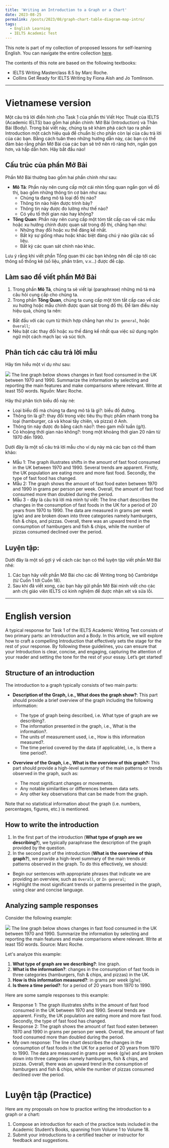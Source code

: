 ```yaml
---
title: 'Writing an Introduction to a Graph or a Chart'
date: 2023-08-25
permalink: /posts/2023/08/graph-chart-table-diagram-map-intro/
tags:
  - English Learning
  - IELTS Academic Test
---
```


This note is part of my collection of proposed lessons for self-learning English. You can navigate the entire collection [here](/posts/2023/07/english-workshop/).

The contents of this note are based on the following textbooks:
* IELTS Writing Masterclass 8.5 by Marc Roche.
* Collins Get Ready for IELTS Writing by Fiona Aish and Jo Tomlinson.

---
# Vietnamese version
Một câu trả lời điển hình cho Task 1 của phần thi Viết Học Thuật của IELTS (Academic IELTS) bao gồm hai phần chính: Mở Bài (Introduction) và Thân Bài (Body). Trong bài viết này, chúng ta sẽ khám phá cách tạo ra phần Introduction một cách hiệu quả để chuẩn bị cho phần còn lại của câu trả lời của các bạn. Bằng cách tuân theo những hướng dẫn này, các bạn có thể đảm bảo rằng phần Mở Bài của các bạn sẽ trở nên rõ ràng hơn, ngắn gọn hơn, và hấp dẫn hơn. Hãy bắt đầu nào!

## Cấu trúc của phần Mở Bài 
Phần Mở Bài thường bao gồm hai phần chính như sau:
* **Mô Tả**: Phần này nên cung cấp một cái nhìn tổng quan ngắn gọn về đồ thị, bao gồm những thông tin cơ bản như sau:
  * Chúng ta đang mô tả loại đồ thị nào? 
  * Thông tin nào hiện được trình bày? 
  * Thông tin này được đo lường như thế nào? 
  * Có yếu tố thời gian nào hay không?
* **Tổng Quan**: Phần này nên cung cấp một tóm tắt cấp cao về các mẫu hoặc xu hướng chính được quan sát trong đồ thị, chẳng hạn như:
  * Những thay đổi hoặc xu thế đáng kể nhất.
  * Bất kỳ sự giống nhau hoặc khác biệt đáng chú ý nào giữa các số liệu.
  * Bất kỳ các quan sát chính nào khác.

Lưu ý rằng khi viết phần Tổng quan thì các bạn không nên đề cập tới các thông số thống kê (số liệu, phần trăm, v.v...) được đề cập.

## Làm sao để viết phần Mở Bài 
1. Trong phần **Mô Tả**, chúng ta sẽ viết lại (paraphrase) những mô tả mà câu hỏi cung cấp cho chúng ta.
2. Trong phần **Tổng Quan**, chúng ta cung cấp một tóm tắt cấp cao về các xu hướng hoặc mẫu chính được quan sát trong đồ thị. Để làm điều này hiệu quả, chúng ta nên:
  * Bắt đầu với các cụm từ thích hợp chẳng hạn như ``In general``, hoặc ``Overall``;
  * Nêu bật các thay đổi hoặc xu thế đáng kể nhất qua việc sử dụng ngôn ngữ một cách mạch lạc và súc tích.

## Phân tích các câu trả lời mẫu
Hãy tìm hiểu một ví dụ như sau:

![](/images/posts_images/graph-chart-diagram-map-intro-1.png)
The line graph below shows changes in fast food consumed in the UK between 1970 and 1990. Summarize the information by selecting and reporting the main features and make comparisons where relevant. Write at least 150 words. Nguồn: Marc Roche.

Hãy thử phân tích biểu đồ này nè:
* Loại biểu đồ mà chúng ta đang mô tả là gì?: biểu đồ đường.
* Thông tin là gì?: thay đổi trong việc tiêu thụ thực phẩm nhanh trong ba loại (hamburger, cá và khoai tây chiên, và pizza) ở Anh.
* Thông tin này được đo bằng cách nào?: theo gam mỗi tuần (g/t).
* Có khoảng thời gian nào không?: trong một khoảng thời gian 20 năm từ 1970 đến 1990.

Dưới đây là một số câu trả lời mẫu cho ví dụ này mà các bạn có thể tham khảo:
* Mẫu 1: The graph illustrates shifts in the amount of fast food consumed in the UK between 1970 and 1990. Several trends are apparent. Firstly, the UK population are eating more and more fast food. Secondly, the type of fast food has changed.
* Mẫu 2: The graph shows the amount of fast food eaten between 1970 and 1990 in grams per person per week. Overall, the amount of fast food consumed more than doubled during the period.
* Mẫu 3 - đây là câu trả lời mà mình tự viết: The line chart describes the changes in the consumption of fast foods in the UK for a period of 20 years from 1970 to 1990. The data are measured in grams per week (g/w) and are broken down into three categories namely hamburgers, fish & chips, and pizzas. Overall, there was an upward trend in the consumption of hamburgers and fish & chips, while the number of pizzas consumed declined over the period.

## Luyện tập:
Dưới đây là một số gợi ý về cách các bạn có thể luyện tập viết phần Mở Bài nhé:
1. Các bạn hãy viết phần Mở Bài cho các đề Writing trong bộ Cambridge (từ Cuốn 1 tới Cuốn 18).
2. Sau khi đã viết xong, các bạn hãy gửi phần Mở Bài mình viết cho các anh chị giáo viên IELTS có kinh nghiệm để được nhận xét và sửa lỗi.

***

# English version
A typical response for Task 1 of the IELTS Academic Writing Test consists of two primary parts: an Introduction and a Body. In this article, we will explore how to craft a compelling Introduction that effectively sets the stage for the rest of your response. By following these guidelines, you can ensure that your Introduction is clear, concise, and engaging, capturing the attention of your reader and setting the tone for the rest of your essay. Let’s get started!

## Structure of an introduction
The introduction to a graph typically consists of two main parts:
* **Description of the Graph, i.e., What does the graph show?**: This part should provide a brief overview of the graph including the following information:
  *  The type of graph being described, i.e. What type of graph are we describing?.
  *  The information presented in the graph, i.e., What is the information?.
  *  The units of measurement used, i.e., How is this information measured?.
  *  The time period covered by the data (if applicable), i.e., Is there a time period?.

* **Overview of the Graph, i.e., What is the overview of this graph?:** This part should provide a high-level summary of the main patterns or trends observed in the graph, such as:
  * The most significant changes or movements.
  * Any notable similarities or differences between data sets.
  * Any other key observations that can be made from the graph.

Note that no statistical information about the graph (i.e. numbers, percentages, figures, etc.) is mentioned.

## How to write the introduction
1. In the first part of the introduction (**What type of graph are we describing?**), we typically paraphrase the description of the graph provided by the question.
2. In the second part of the introduction (**What is the overview of this graph?**), we provide a high-level summary of the main trends or patterns observed in the graph. To do this effectively, we should:
  * Begin our sentences with appropriate phrases that indicate we are providing an overview, such as ``Overall``, or ``In general``;
  * Highlight the most significant trends or patterns presented in the graph, using clear and concise language.


## Analyzing sample responses
Consider the following example:

![](/images/posts_images/graph-chart-diagram-map-intro-1.png)
The line graph below shows changes in fast food consumed in the UK between 1970 and 1990. Summarize the information by selecting and reporting the main features and make comparisons where relevant. Write at least 150 words. Source: Marc Roche.

Let's analyze this example:
1. **What type of graph are we describing?**: line graph.
2. **What is the information?**: changes in the consumption of fast foods in three categories (hamburgers, fish & chips, and pizzas) in the UK.
3. **How is this information measured?**: in grams per week (g/w).
4. **Is there a time period?**: for a period of 20 years from 1970 to 1990.

Here are some sample responses to this example:
* Response 1: The graph illustrates shifts in the amount of fast food consumed in the UK between 1970 and 1990. Several trends are apparent. Firstly, the UK population are eating more and more fast food. Secondly, the type of fast food has changed.
* Response 2: The graph shows the amount of fast food eaten between 1970 and 1990 in grams per person per week. Overall, the amount of fast food consumed more than doubled during the period.
* My own response: The line chart describes the changes in the consumption of fast foods in the UK for a period of 20 years from 1970 to 1990. The data are measured in grams per week (g/w) and are broken down into three categories namely hamburgers, fish & chips, and pizzas. Overall, there was an upward trend in the consumption of hamburgers and fish & chips, while the number of pizzas consumed declined over the period.

# Luyện tập (Practice)
Here are my proposals on how to practice writing the introduction to a graph or a chart:
1. Compose an introduction for each of the practice tests included in the Academic Student’s Books, spanning from Volume 1 to Volume 18.
2. Submit your introductions to a certified teacher or instructor for feedback and suggestions.